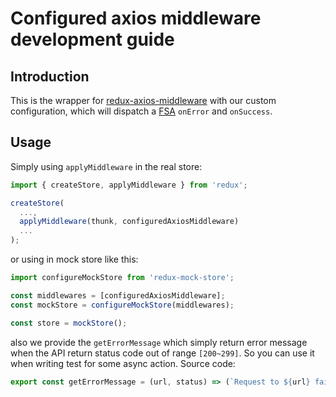 # Configured axios middleware development guide

## Introduction

This is the wrapper for [redux-axios-middleware](https://github.com/svrcekmichal/redux-axios-middleware) with our custom configuration, which will dispatch a [FSA](https://github.com/acdlite/flux-standard-action) `onError` and `onSuccess`. 

## Usage

Simply using `applyMiddleware` in the real store:
```javascript
import { createStore, applyMiddleware } from 'redux';

createStore(
  ...,
  applyMiddleware(thunk, configuredAxiosMiddleware)
  ...
);
```
or using in mock store like this:
```javascript
import configureMockStore from 'redux-mock-store';

const middlewares = [configuredAxiosMiddleware];
const mockStore = configureMockStore(middlewares);

const store = mockStore();
```

also we provide the `getErrorMessage` which simply return error message when the API return status code out of range `[200~299]`. So you can use it when writing test for some async action. Source code:
```javascript
export const getErrorMessage = (url, status) => (`Request to ${url} failed with status code ${status}.`);
```
